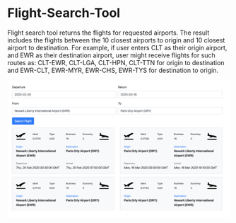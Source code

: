 # Flight-Search-Tool

Flight search tool returns the flights for requested airports. The result includes the flights between the 10 closest airports to origin and 10 closest airport to destination. For example, if user enters CLT as their origin airport, and EWR as their destination airport, user might receive flights for such routes as: CLT-EWR, CLT-LGA, CLT-HPN, CLT-TTN for origin to destination and EWR-CLT, EWR-MYR, EWR-CHS, EWR-TYS for destination to origin.

![](flight-search-tool.png)
